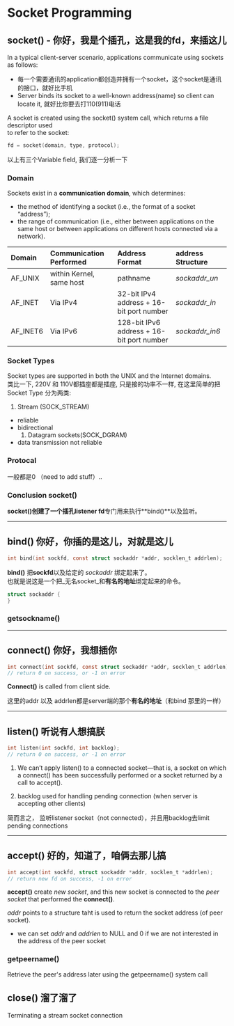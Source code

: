 # Socket Programming

## socket\(\) - 你好，我是个插孔，这是我的fd，来插这儿

In a typical client-server scenario, applications communicate using sockets as follows:

* 每一个需要通讯的application都创造并拥有一个socket，这个socket是通讯的接口，就好比手机
* Server binds its socket to a well-known address\(name\) so client can locate it, 就好比你要去打110\(911\)电话

A socket is created using the socket\(\) system call, which returns a file descriptor used  
to refer to the socket:

```c
fd = socket(domain, type, protocol);
```

以上有三个Variable field, 我们逐一分析一下

### Domain

Sockets exist in a **communication domain**, which determines:

* the method of identifying a socket \(i.e., the format of a socket “address”\); 
* the range of communication \(i.e., either between applications on the same host
  or between applications on different hosts connected via a network\).

| Domain | Communication Performed | Address Format | address Structure |
| :--- | :--- | :--- | :--- |
| AF\_UNIX | within Kernel, same host | pathname | _sockaddr\_un_ |
| AF\_INET | Via IPv4 | 32-bit IPv4 address + 16-bit port number | _sockaddr\_in_ |
| AF\_INET6 | Via IPv6 | 128-bit IPv6 address + 16-bit port number | _sockaddr\_in6_ |

### Socket Types

Socket types are supported in both the UNIX and the Internet domains.   
类比一下, 220V 和 110V都插座都是插座, 只是接的功率不一样, 在这里简单的把Socket Type 分为两类:  
1. Stream \(SOCK\_STREAM\)

* reliable
* bidirectional
  1. Datagram sockets\(SOCK\_DGRAM\)
* data transmission not reliable

### Protocal

一般都是0 （need to add stuff）..

### Conclusion socket\(\)

**socket\(\)**创建了一个插孔**listener fd**专门用来执行**bind\(\)**以及监听。

---

## bind\(\) 你好，你插的是这儿，对就是这儿

```c
int bind(int sockfd, const struct sockaddr *addr, socklen_t addrlen);
```

**bind\(\)** 把**sockfd**以及给定的 _sockaddr_ 绑定起来了。  
也就是说这是一个把_无名socket_和**有名的地址**绑定起来的命令。

```c
struct sockaddr {
}
```

### getsockname\(\)

---

## connect\(\) 你好，我想插你

```c
int connect(int sockfd, const struct sockaddr *addr, socklen_t addrlen);
// return 0 on success, or -1 on error
```

**Connect\(\)** is called from client side.

这里的addr 以及 addrlen都是server端的那个**有名的地址**（和bind 那里的一样）

---

## listen\(\) 听说有人想搞朕

```c
int listen(int sockfd, int backlog); 
// return 0 on success, or -1 on error
```

1. We can’t apply listen\(\) to a connected socket—that is, a socket on which a connect\(\) has been successfully performed or a socket returned by a call to accept\(\). 

1. backlog used for handling pending connection \(when server is accepting other clients\)

简而言之， 监听listener socket（not connected），并且用backlog去limit pending connections

---

## accept\(\) 好的，知道了，咱俩去那儿搞

```c
int accept(int sockfd, struct sockaddr *addr, socklen_t *addrlen);
// return new fd on success, -1 on error
```

**accept\(\)** create _new socket_, and this new socket is connected to the _peer socket_ that performed the **connect\(\)**.

_addr_ points to a structure taht is used to return the socket address \(of peer socket\).

* we can set _addr_ and _addrlen_ to NULL and 0 if we are not interested in the address of the peer socket

### getpeername\(\)

Retrieve the peer's address later using the getpeername\(\) system call

## close\(\) 溜了溜了

Terminating a stream socket connection

